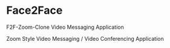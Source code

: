 # Face2Face
F2F-Zoom-Clone Video Messaging Application

Zoom Style Video Messaging / Video Conferencing Application
